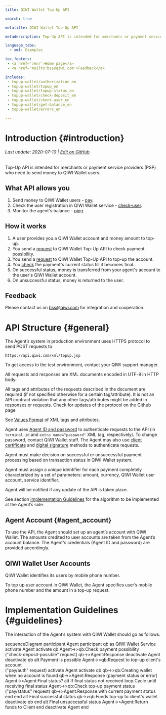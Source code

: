 ```yaml
---
title: QIWI Wallet Top-Up API

search: true

metatitle: QIWI Wallet Top-Up API

metadescription: Top-Up API is intended for merchants or payment service providers (PSP) who need to send money back to their customers' QIWI Wallets.

language_tabs:
  - xml: Examples

toc_footers:
 - <a href='/en/'>Home page</a>
 - <a href='mailto:bss@qiwi.com'>Feedback</a>

includes:
 - topup-wallet/authorization_en
 - topup-wallet/topup_en
 - topup-wallet/topup-status_en
 - topup-wallet/check-deposit_en
 - topup-wallet/check-user_en
 - topup-wallet/get-balance_en
 - topup-wallet/errors_en

---
```


# Introduction {#introduction}

###### Last update: 2020-07-10 | [Edit on GitHub](https://github.com/QIWI-API/topup-wallet-doc/blob/master/topup-wallet_en.html.md)

Top-Up API is intended for merchants or payment service providers (PSP) who need to send money to QIWI Wallet users.

## What API allows you

1. Send money to QIWI Wallet users - [pay](#payment).
2. Check the user registration in QIWI Wallet service - [check-user](#check-user).
3. Monitor the agent's balance - [ping](#get-balance).

## How it works

1. A user provides you a QIWI Wallet account and money amount to top-up.
2. You send a [request](#check-deposit) to QIWI Wallet Top-Up API to check payment possibility.
3. You send a [request](#payment) to QIWI Wallet Top-Up API to top-up the account.
4. You [check](#status) the payment's current status till it becomes final.
5. On successful status, money is transferred from your agent's account to the user's QIWI Wallet account.
6. On unsuccessful status, money is returned to the user.

## Feedback

Please contact us on <a href="mailto:bss@qiwi.com">bss@qiwi.com</a> for integration and cooperation.

# API Structure {#general}

The Agent’s system in production environment uses HTTPS protocol to send POST requests to

`https://api.qiwi.com/xml/topup.jsp`

<aside class="notice">To get access to the test environment, contact your QIWI support manager.</aside>

All requests and responses are XML documents encoded in UTF-8 in HTTP body. 

<aside class="warning">All tags and attributes of the requests described in the document are required (if not specified otherwise for a certain tag/attribute). It is not an API contract violation that any other tags/attributes might be added in responses or requests. Check for updates of the protocol on the Github page</aside>

See [Values Format](#params-types) of XML tags and attributes.

Agent uses [Agent ID and password](#agent_account) to authenticate requests to the API (in `terminal-id` and `extra name="password"` XML tag, respectively). To change password, contact QIWI Wallet staff. The Agent may also use [client certificate](#cert) and [digital signature](#sign) methods to authenticate requests.

Agent must make decision on successful or unsuccessful payment processing based on transaction status in QIWI Wallet system.

Agent must assign a unique identifier for each payment completely characterized by a set of parameters: amount, currency, QIWI Wallet user account, service identifier.

Agent will be notified if any update of the API is taken place.

See section [Implementation Guidelines](#guidelines) for the algorithm to be implemented at the Agent’s side.

## Agent Account {#agent_account}

To use the API, the Agent should set up an agent’s account with QIWI Wallet. The amounts credited to user accounts are taken from the Agent’s account balance. The Agent's credentials (Agent ID and password) are provided accordingly.

## QIWI Wallet User Accounts

QIWI Wallet identifies its users by mobile phone number.

To top up user account in QIWI Wallet, the Agent specifies user’s mobile phone number and the amount in a top-up request.

# Implementation Guidelines {#guidelines}

The interaction of the Agent’s system with QIWI Wallet should go as follows.

<div class="mermaid">
sequenceDiagram
participant Agent
participant qb as QIWI Wallet Service
activate Agent  
activate qb  
Agent->>qb:Check payment possibility<br>("check-deposit-possible" request)
qb->>Agent:Response
deactivate Agent 
deactivate qb  
alt Payment is possible
Agent->>qb:Request to top-up client's account<br>("pay/auth" request)
activate Agent  
activate qb  
qb->>qb:Creating wallet <br>when no account is found
qb->>Agent:Response (payment status or error)
Agent->>Agent:Final status?
alt If final status not received
loop Cycle until receiving final status
Agent->>qb:Check top-up payment status<br>("pay/status" request)
qb->>Agent:Response with current payment status
end
end
alt Final successful status
qb->>qb:Funds top-up to client's wallet
deactivate qb
end
alt Final unsuccessful status
Agent->>Agent:Return funds to Client
end
deactivate Agent
end
</div>

<!--![Top-up logic to be implemented by the Agent’s system](/images/topup_flow_en.png)-->

<!-- 
The Agent system should implement the logic shown in the flowchart below. Some details are omitted from the flowchart for readability, particularly retrying requests to QIWI Wallet in case of non-fatal error.

![Interaction between Agent and QIWI Wallet](/images/topup_en.png)
-->
